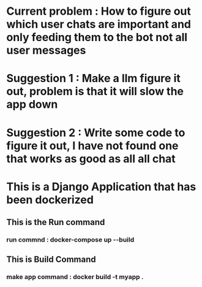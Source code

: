 # Current problem : How to figure out which user chats are important and only feeding them to the bot not all user messages
# Suggestion 1 : Make a llm figure it out, problem is that it will slow the app down
# Suggestion 2 : Write some code to figure it out, I have not found one that works as good as all all chat

# This is a Django Application that has been dockerized

## This is the Run command
### run commnd : docker-compose up --build

## This is Build Command
### make app command : docker build -t myapp .
